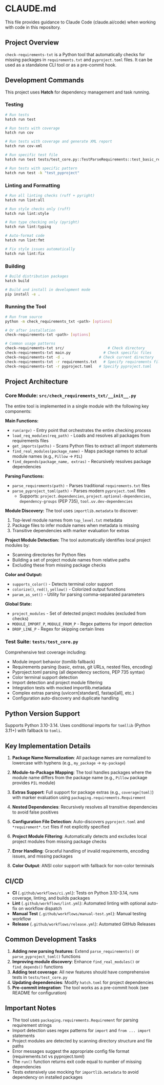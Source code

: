 # CLAUDE.md

This file provides guidance to Claude Code (claude.ai/code) when working with code in this repository.

## Project Overview

`check-requirements-txt` is a Python tool that automatically checks for missing packages in `requirements.txt` and `pyproject.toml` files. It can be used as a standalone CLI tool or as a pre-commit hook.

## Development Commands

This project uses **Hatch** for dependency management and task running.

### Testing
```bash
# Run tests
hatch run test

# Run tests with coverage
hatch run cov

# Run tests with coverage and generate XML report
hatch run cov-xml

# Run specific test file
hatch run test tests/test_core.py::TestParseRequirements::test_basic_requirements

# Run tests with specific pattern
hatch run test -k "test_pyproject"
```

### Linting and Formatting
```bash
# Run all linting checks (ruff + pyright)
hatch run lint:all

# Run style checks only (ruff)
hatch run lint:style

# Run type checking only (pyright)
hatch run lint:typing

# Auto-format code
hatch run lint:fmt

# Fix style issues automatically
hatch run lint:fix
```

### Building
```bash
# Build distribution packages
hatch build

# Build and install in development mode
pip install -e .
```

### Running the Tool
```bash
# Run from source
python -m check_requirements_txt <path> [options]

# Or after installation
check-requirements-txt <path> [options]

# Common usage patterns
check-requirements-txt src/                    # Check directory
check-requirements-txt main.py               # Check specific files
check-requirements-txt -d .                # Check current directory
check-requirements-txt -r requirements.txt   # Specify requirements file
check-requirements-txt -r pyproject.toml   # Specify pyproject.toml
```

## Project Architecture

### Core Module: `src/check_requirements_txt/__init__.py`

The entire tool is implemented in a single module with the following key components:

**Main Functions:**
- `run(argv)` - Entry point that orchestrates the entire checking process
- `load_req_modules(req_path)` - Loads and resolves all packages from requirements files
- `get_imports(paths)` - Scans Python files to extract all import statements
- `find_real_modules(package_name)` - Maps package names to actual module names (e.g., `Pillow` → `PIL`)
- `find_depends(package_name, extras)` - Recursively resolves package dependencies

**Parsing Functions:**
- `parse_requirements(path)` - Parses traditional `requirements.txt` files
- `parse_pyproject_toml(path)` - Parses modern `pyproject.toml` files
  - Supports: `project.dependencies`, `project.optional-dependencies`, `dependency-groups` (PEP 735), `tool.uv.dev-dependencies`

**Module Discovery:**
The tool uses `importlib.metadata` to discover:
1. Top-level module names from `top_level.txt` metadata
2. Package files to infer module names when metadata is missing
3. Transitive dependencies with marker evaluation for extras

**Project Module Detection:**
The tool automatically identifies local project modules by:
- Scanning directories for Python files
- Building a set of project module names from relative paths
- Excluding these from missing package checks

**Color and Output:**
- `supports_color()` - Detects terminal color support
- `colorize()`, `red()`, `yellow()` - Colorized output functions
- `param_as_set()` - Utility for parsing comma-separated parameters

**Global State:**
- `project_modules` - Set of detected project modules (excluded from checks)
- `MODULE_IMPORT_P`, `MODULE_FROM_P` - Regex patterns for import detection
- `DROP_LINE_P` - Regex for skipping certain lines

### Test Suite: `tests/test_core.py`

Comprehensive test coverage including:
- Module import behavior (tomllib fallback)
- Requirements parsing (basic, extras, git URLs, nested files, encoding)
- Pyproject.toml parsing (all dependency sections, PEP 735 syntax)
- Color terminal support detection
- Import detection and project module filtering
- Integration tests with mocked importlib.metadata
- Complex extras parsing (uvicorn[standard], fastapi[all], etc.)
- Configuration auto-discovery and duplicate handling

## Python Version Support

Supports Python 3.10-3.14. Uses conditional imports for `tomllib` (Python 3.11+) with fallback to `tomli`.

## Key Implementation Details

1. **Package Name Normalization**: All package names are normalized to lowercase with hyphens (e.g., `my_package` → `my-package`)

2. **Module-to-Package Mapping**: The tool handles packages where the module name differs from the package name (e.g., `Pillow` package provides `PIL` module)

3. **Extras Support**: Full support for package extras (e.g., `coverage[toml]`) with marker evaluation using `packaging.requirements.Requirement`

4. **Nested Dependencies**: Recursively resolves all transitive dependencies to avoid false positives

5. **Configuration File Detection**: Auto-discovers `pyproject.toml` and `*requirement*.txt` files if not explicitly specified

6. **Project Module Filtering**: Automatically detects and excludes local project modules from missing package checks

7. **Error Handling**: Graceful handling of invalid requirements, encoding issues, and missing packages

8. **Color Output**: ANSI color support with fallback for non-color terminals

## CI/CD

- **CI** (`.github/workflows/ci.yml`): Tests on Python 3.10-3.14, runs coverage, linting, and builds packages
- **Lint** (`.github/workflows/lint.yml`): Automated linting with optional auto-fix on workflow dispatch
- **Manual Test** (`.github/workflows/manual-test.yml`): Manual testing workflow
- **Release** (`.github/workflows/release.yml`): Automated GitHub Releases

## Common Development Tasks

1. **Adding new parsing features**: Extend `parse_requirements()` or `parse_pyproject_toml()` functions
2. **Improving module discovery**: Enhance `find_real_modules()` or `find_depends()` functions
3. **Adding test coverage**: All new features should have comprehensive tests in `tests/test_core.py`
4. **Updating dependencies**: Modify `hatch.toml` for project dependencies
5. **Pre-commit integration**: The tool works as a pre-commit hook (see README for configuration)

## Important Notes

- The tool uses `packaging.requirements.Requirement` for parsing requirement strings
- Import detection uses regex patterns for `import` and `from ... import` statements
- Project modules are detected by scanning directory structure and file paths
- Error messages suggest the appropriate config file format (requirements.txt vs pyproject.toml)
- The `run()` function returns exit code equal to number of missing dependencies
- Tests extensively use mocking for `importlib.metadata` to avoid dependency on installed packages
